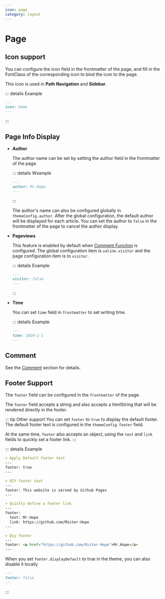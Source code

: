 ```yaml
---
icon: page
category: layout
---
```


# Page

## Icon support

You can configure the icon field in the frontmatter of the page, and fill in the FontClass of the corresponding icon to bind the icon to the page.

This icon is used in **Path Navigation** and **Sidebar**.

::: details Example

```md
---
icon: Home
---
```

:::

## Page Info Display <MyBadge text="Apply Partically Support" />

- **Author** <MyBadge text="Apply Partically Support" />

  The author name can be set by setting the author field in the frontmatter of the page.

  ::: details Wxample

  ```md
  ---
  author: Mr.Hope
  ---
  ```

  :::

  The author's name can also be configured globally in `themeConfig.author`. After the global configuration, the default author will be displayed for each article. You can set the author to `false` in the frontmatter of the page to cancel the author display.

- **Pageviews** <MyBadge text="Apply Partically Support" />

  This feature is enabled by default when [Comment Function](../feature/comment.md) is configured. The global configuration item is `valine.visitor` and the page configuration item is to `visitor`.

  ::: details Example
  
  ```md
  ---
  visitor: false
  ---
  ```

  :::

- **Time**

  You can set `time` field in `frontmatter` to set writing time.

  ::: details Example

  ```md
  ---
  time: 2020-1-1
  ---
  ```

## Comment

See the [Comment](../feature/comment.md) section for details.

## Footer Support <MyBadge text="Apply Partically Support" />

The `footer` field can be configured in the `frontmatter` of the page.

The `footer` field accepts a string and also accepts a htmlString that will be rendered directly in the footer.

::: tip Other support
You can set `footer` to `true` to display the default footer. The default footer text is configured in the `themeConfig.footer` field.

At the same time, `footer` also accepts an object, using the `text` and `link` fields to quickly set a footer link.
:::

::: details Example

```md
> Apply Default footer text
---
footer: true
---

> DIY footer text
---
footer: This website is served by Github Pages
---

> Quickly define a footer link
---
footer:
  text: Mr.Hope
  link: https://github.com/Mister-Hope
---

> Diy footer
---
footer: <a href="https://github.com/Mister-Hope">Mr.Hope</a>
---
```

When you set `footer.displayDefault` to true in the theme, you can also disable it locally

```md
---
footer: false
---
```

:::
